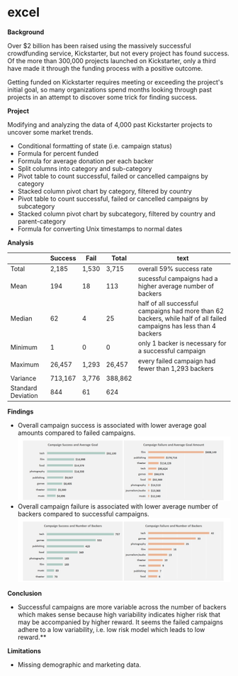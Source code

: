 # excel

**Background**

Over $2 billion has been raised using the massively successful crowdfunding service, Kickstarter, but not every project has found success. Of the more than 300,000 projects launched on Kickstarter, only a third have made it through the funding process with a positive outcome.

Getting funded on Kickstarter requires meeting or exceeding the project's initial goal, so many organizations spend months looking through past projects in an attempt to discover some trick for finding success.

**Project**

Modifying and analyzing the data of 4,000 past Kickstarter projects to uncover some market trends.
- Conditional formatting of state (i.e. campaign status)
- Formula for percent funded
- Formula for average donation per each backer
- Split columns into category and sub-category
- Pivot table to count successful, failed or cancelled campaigns by category
- Stacked column pivot chart by category, filtered by country
- Pivot table to count successful, failed or cancelled campaigns by subcategory
- Stacked column pivot chart by subcategory, filtered by country and parent-category
- Formula for converting Unix timestamps to normal dates

**Analysis**

|  | Success | Fail | Total | text |
|---- | ---- | ---- | ---- | ----|
| Total | 2,185 | 1,530 | 3,715 | overall 59% success rate
| Mean	| 194	| 18    | 113   | sucessful campaigns had a higher average number of backers 
| Median    |	62|	4   | 25 | half of all successful campaigns had more than 62 backers, while half of all failed campaigns has less than 4 backers |
| Minimum   |	1|	0| 0 | only 1 backer is necessary for a successful campaign |
| Maximum   |	26,457|	1,293| 26,457 | every failed campaign had fewer than 1,293 backers
| Variance  |	713,167|	3,776| 388,862 |  
| Standard Deviation | 844 | 61 | 624 | 

**Findings**

- Overall campaign success is associated with lower average goal amounts compared to failed campaigns. ![](Images/avg_goal.jpg)
- Overall campaign failure is associated with lower average number of backers compared to successful campaigns. ![](Images/avg_backers.jpg)

**Conclusion**
- Successful campaigns are more variable across the number of backers which makes sense because high variability indicates higher risk that may be accompanied by higher reward. It seems the failed campaigns adhere to a low variability, i.e. low risk model which leads to low reward.**



**Limitations**
- Missing demographic and marketing data.